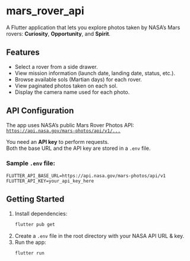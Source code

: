 # mars_rover_api

A Flutter application that lets you explore photos taken by NASA’s Mars rovers: **Curiosity**, **Opportunity**, and **Spirit**.

## Features

- Select a rover from a side drawer.
- View mission information (launch date, landing date, status, etc.).
- Browse available sols (Martian days) for each rover.
- View paginated photos taken on each sol.
- Display the camera name used for each photo.

## API Configuration

The app uses NASA’s public Mars Rover Photos API:  
[`https://api.nasa.gov/mars-photos/api/v1/...`](https://api.nasa.gov)

You need an **API key** to perform requests.  
Both the base URL and the API key are stored in a `.env` file.

### Sample `.env` file:

```env
FLUTTER_API_BASE_URL=https://api.nasa.gov/mars-photos/api/v1
FLUTTER_API_KEY=your_api_key_here
```

## Getting Started

1. Install dependencies:
   ```bash
   flutter pub get
   ```
2. Create a `.env` file in the root directory with your NASA API URL & key.
3. Run the app:
   ```bash
   flutter run
   ```
